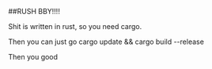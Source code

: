 ##RUSH BBY!!!!

Shit is written in rust, so you need cargo.

Then you can just go cargo update && cargo build --release

Then you good
